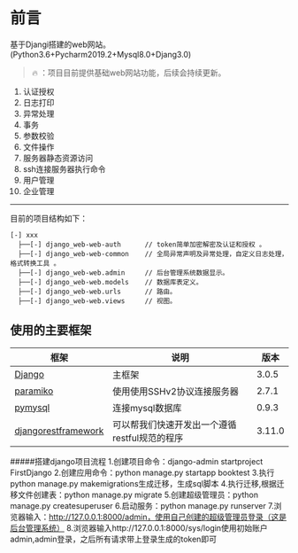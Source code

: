 # 前言

基于Djangi搭建的web网站。(Python3.6+Pycharm2019.2+Mysql8.0+Djang3.0)

> 🔥 ：项目目前提供基础web网站功能，后续会持续更新。

1. 认证授权
2. 日志打印
3. 异常处理
4. 事务
5. 参数校验
6. 文件操作
7. 服务器静态资源访问
8. ssh连接服务器执行命令
9. 用户管理
9. 企业管理
-------

目前的项目结构如下：

```
[-] xxx
  ├──[-] django_web-web-auth      // token简单加密解密及认证和授权 。
  ├──[-] django_web-web-common    // 全局异常声明及异常处理，自定义日志处理，格式转换工具 。
  ├──[-] django_web-web.admin     // 后台管理系统数据显示。
  ├──[-] django_web-web.models    // 数据库表定义。
  ├──[-] django_web-web.urls      // 路由。
  ├──[-] django_web-web.views     // 视图。
```

## 使用的主要框架
| 框架 | 说明 |  版本 |
| --- | --- | --- |
| [Django](https://www.djangoproject.com/) | 主框架 | 3.0.5 |
| [paramiko](http://www.paramiko.org/) | 使用使用SSHv2协议连接服务器 | 2.7.1 |
| [pymysql](https://pypi.org/project/PyMySQL/) | 连接mysql数据库 | 0.9.3 |
| [djangorestframework](https://www.django-rest-framework.org/) | 可以帮我们快速开发出一个遵循restful规范的程序 | 3.11.0 |

#####搭建django项目流程
    1.创建项目命令：django-admin startproject FirstDjango
    2.创建应用命令：python manage.py startapp booktest
    3.执行python manage.py makemigrations生成迁移，生成sql脚本
    4.执行迁移,根据迁移文件创建表：python manage.py migrate
    5.创建超级管理员：python manage.py createsuperuser
    6.启动服务：python manage.py runserver
    7.浏览器输入：http://127.0.0.1:8000/admin，使用自己创建的超级管理员登录（这是后台管理系统）
    8.浏览器输入http://127.0.0.1:8000/sys/login使用初始账户admin,admin登录，之后所有请求带上登录生成的token即可

